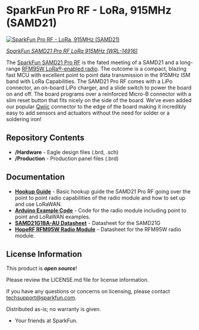 SparkFun Pro RF - LoRa, 915MHz (SAMD21)
======================================

[![SparkFun Pro RF - LoRa, 915MHz (SAMD21)](https://cdn.sparkfun.com/assets/parts/1/3/2/0/2/14916-Sparkfun_Pro_RF_-_LoRa_915MHz__SAMD21_-01a.jpg)](https://cdn.sparkfun.com/assets/parts/1/3/2/0/2/14916-Sparkfun_Pro_RF_-_LoRa_915MHz__SAMD21_-01a.jpg)

[*SparkFun SAMD21 Pro RF LoRa 915MHz (WRL-14916)*](https://www.sparkfun.com/products/14916)

The [SparkFun SAMD21 Pro RF](https://www.sparkfun.com/products/14916) is the fated meeting of a SAMD21 and a long-range [RFM95W LoRa®-enabled radio](http://www.hoperf.com/upload/rf/RFM95_96_97_98W.pdf). The outcome is a compact, blazing fast MCU with excellent point to point data transmission in the 915MHz ISM band with LoRa Capabilities. The SAMD21 Pro RF comes with a LiPo connector, an on-board LiPo charger, and a slide switch to power the board on and off. The board programs over a reinforced Micro-B connector with a slim reset button that fits nicely on the side of the board. We’ve even added our popular [Qwiic](https://www.sparkfun.com/qwiic) connector to the edge of the board making it incredibly easy to add sensors and actuators without the need for solder or a soldering iron!

Repository Contents
-------------------

* **/Hardware** - Eagle design files (.brd, .sch)
* **/Production** - Production panel files (.brd)

Documentation
--------------
* **[Hookup Guide](https://learn.sparkfun.com/tutorials/sparkfun-samd21-pro-rf-hookup-guide)** - Basic hookup guide the SAMD21 Pro RF going over the point to point radio capabilities of the radio module and how to set up and use LoRaWAN. 
* **[Arduino Example Code](https://github.com/sparkfun/Sparkfun_SAMD21_Pro_RF_Arduino_Examples)** - Code for the radio module including point to point and LoRaWAN examples.
* **[SAMD21G18A-AU Datasheet](https://cdn.sparkfun.com/datasheets/Dev/Arduino/Boards/Atmel-42181-SAM-D21_Datasheet.pdf)** - Datasheet for the SAMD21G
* **[HopeRF RFM95W Radio Module](http://www.hoperf.com/upload/rf/RFM95_96_97_98W.pdf)** - Datasheet for the RFM95W radio module.

License Information
-------------------

This product is _**open source**_! 

Please review the LICENSE.md file for license information. 

If you have any questions or concerns on licensing, please contact techsupport@sparkfun.com.

Distributed as-is; no warranty is given.

- Your friends at SparkFun.

